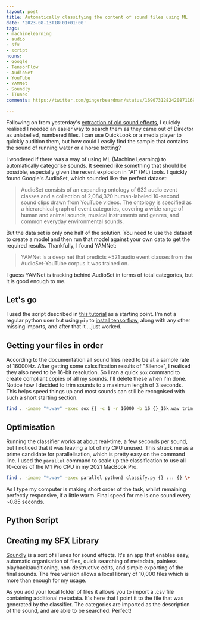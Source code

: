 ```yaml
---
layout: post
title: Automatically classifying the content of sound files using ML
date: '2023-08-13T18:01+01:00'
tags:
- machinelearning
- audio
- sfx
- script
nouns:
- Google
- TensorFlow
- AudioSet
- YouTube
- YAMNet
- Soundly
- iTunes
comments: https://twitter.com/gingerbeardman/status/1690731282420871169

---
```


Following on from yesterday's [extraction of old sound effects](/2023/08/12/extracting-sounds-from-macromedia-director-files/), I quickly realised I needed an easier way to search them as they came out of Director as unlabelled, numbered files. I can use QuickLook or a media player to quickly audition them, but how could I easily find the sample that contains the sound of running water or a horse trotting?

I wondered if there was a way of using ML (Machine Learning) to automatically categorise sounds. It seemed like something that should be possible, especially given the recent explosion in "AI" (ML) tools. I quickly found Google's AudioSet, which sounded like the perfect dataset:

> AudioSet consists of an expanding ontology of 632 audio event classes and a collection of 2,084,320 human-labeled 10-second sound clips drawn from YouTube videos. The ontology is specified as a hierarchical graph of event categories, covering a wide range of human and animal sounds, musical instruments and genres, and common everyday environmental sounds.

But the data set is only one half of the solution. You need to use the dataset to create a model and then run that model against your own data to get the required results. Thankfully, I found YAMNet:

> YAMNet is a deep net that predicts ~521 audio event classes from the AudioSet-YouTube corpus it was trained on. 

I guess YAMNet is tracking behind AudioSet in terms of total categories, but it is good enough to me.

## Let's go

I used the script described in [this tutorial](https://www.tensorflow.org/hub/tutorials/yamnet) as a starting point. I'm not a regular python user but using `pip` to [install tensorflow](https://www.tensorflow.org/install), along with any other missing imports, and after that it ...just worked.

## Getting your files in order

According to the documentation all sound files need to be at a sample rate of 16000Hz. After getting some calssification results of "Silence", I realised they also need to be 16-bit resolution. So I ran a quick `sox` command to create compliant copies of all my sounds. I'll delete these when I'm done. Notice how I decided to trim sounds to a maximum length of 3 seconds. This helps speed things up and most sounds can still be recognised with such a short starting section.

```sh
find . -iname "*.wav" -exec sox {} -c 1 -r 16000 -b 16 {}_16k.wav trim 0 00:03 \;
```

## Optimisation

Running the classifier works at about real-time, a few seconds per sound, but I noticed that it was leaving a lot of my CPU unused. This struck me as a prime candidate for parallelisation, which is pretty easy on the command line. I used the `parallel` command to scale up the classification to use all 10-cores of the M1 Pro CPU in my 2021 MacBook Pro.

```sh
find . -iname "*.wav" -exec parallel python3 classify.py {} ::: {} \+
```

As I type my computer is making short order of the task, whilst remaining perfectly responsive, if a little warm. Final speed for me is one sound every ~0.85 seconds.

## Python Script

<script src="https://gist.github.com/gingerbeardman/9e9bde623673ed2f50aeb15e97aae4a3.js"></script>

## Creating my SFX Library

[Soundly](https://getsoundly.com) is a sort of iTunes for sound effects. It's an app that enables easy, automatic organisation of files, quick searching of metadata, painless playback/auditioning, non-destructive edits, and simple exporting of the final sounds. The free version allows a local library of 10,000 files which is more than enough for my usage. 

As you add your local folder of files it allows you to import a .csv file containing additional metadata. It's here that I point it to the file that was generated by the classifier. The categories are imported as the description of the sound, and are able to be searched. Perfect!
